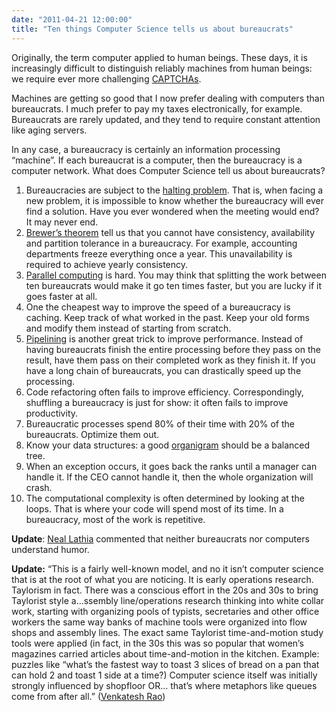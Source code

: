 ```yaml
---
date: "2011-04-21 12:00:00"
title: "Ten things Computer Science tells us about bureaucrats"
---
```




Originally, the term computer applied to human beings. These days, it is increasingly difficult to distinguish reliably machines from human beings: we require ever more challenging [CAPTCHAs](https://en.wikipedia.org/wiki/CAPTCHA).

Machines are getting so good that I now prefer dealing with computers than bureaucrats. I much prefer to pay my taxes electronically, for example. Bureaucrats are rarely updated, and they tend to require constant attention like aging servers.

In any case, a bureaucracy is certainly an information processing &ldquo;machine&rdquo;. If each bureaucrat is a computer, then the bureaucracy is a computer network. What does Computer Science tell us about bureaucrats?

1. Bureaucracies are subject to the [halting problem](https://en.wikipedia.org/wiki/Halting_problem). That is, when facing a new problem, it is impossible to know whether the bureaucracy will ever find a solution. Have you ever wondered when the meeting would end? It may never end.
1. [Brewer&rsquo;s theorem](https://en.wikipedia.org/wiki/CAP_theorem) tell us that you cannot have consistency, availability and partition tolerance in a bureaucracy. For example, accounting departments freeze everything once a year. This unavailability is required to achieve yearly consistency.
1. [Parallel computing](https://en.wikipedia.org/wiki/Parallel_computing) is hard. You may think that splitting the work between ten bureaucrats would make it go ten times faster, but you are lucky if it goes faster at all.
1. One the cheapest way to improve the speed of a bureaucracy is caching. Keep track of what worked in the past. Keep your old forms and modify them instead of starting from scratch.
1. [Pipelining](https://en.wikipedia.org/wiki/Pipelining) is another great trick to improve performance. Instead of having bureaucrats finish the entire processing before they pass on the result, have them pass on their completed work as they finish it. If you have a long chain of bureaucrats, you can drastically speed up the processing.
1. Code refactoring often fails to improve efficiency. Correspondingly, shuffling a bureaucracy is just for show: it often fails to improve productivity.
1. Bureaucratic processes spend 80% of their time with 20% of the bureaucrats. Optimize them out.
1. Know your data structures: a good [organigram](https://en.wikipedia.org/wiki/Organigram) should be a balanced tree.
1. When an exception occurs, it goes back the ranks until a manager can handle it. If the CEO cannot handle it, then the whole organization will crash.
1. The computational complexity is often determined by looking at the loops. That is where your code will spend most of its time. In a bureaucracy, most of the work is repetitive.


__Update__: [Neal Lathia](http://www0.cs.ucl.ac.uk/staff/n.lathia/) commented that neither bureaucrats nor computers understand humor.

__Update:__ &ldquo;This is a fairly well-known model, and no it isn&rsquo;t computer science that is at the root of what you are noticing. It is early operations research. Taylorism in fact. There was a conscious effort in the 20s and 30s to bring Taylorist style a&hellip;ssembly line/operations research thinking into white collar work, starting with organizing pools of typists, secretaries and other office workers the same way banks of machine tools were organized into flow shops and assembly lines. The exact same Taylorist time-and-motion study tools were applied (in fact, in the 30s this was so popular that women&rsquo;s magazines carried articles about time-and-motion in the kitchen. Example: puzzles like &ldquo;what&rsquo;s the fastest way to toast 3 slices of bread on a pan that can hold 2 and toast 1 side at a time?) Computer science itself was initially strongly influenced by shopfloor OR&hellip; that&rsquo;s where metaphors like queues come from after all.&rdquo; ([Venkatesh Rao](http://www.ribbonfarm.com/about/))

